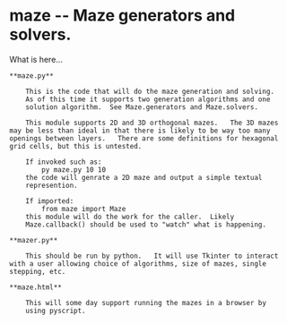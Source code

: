 # maze -- Maze generators and solvers.

What is here...

    **maze.py**

        This is the code that will do the maze generation and solving.
        As of this time it supports two generation algorithms and one
        solution algorithm.  See Maze.generators and Maze.solvers.

        This module supports 2D and 3D orthogonal mazes.   The 3D mazes may be less than ideal in that there is likely to be way too many openings between layers.   There are some definitions for hexagonal grid cells, but this is untested.

        If invoked such as:
            py maze.py 10 10
        the code will genrate a 2D maze and output a simple textual
        represention.

        If imported:
            from maze import Maze
        this module will do the work for the caller.  Likely
        Maze.callback() should be used to "watch" what is happening.

    **mazer.py**

        This should be run by python.   It will use Tkinter to interact with a user allowing choice of algorithms, size of mazes, single stepping, etc.

    **maze.html**

        This will some day support running the mazes in a browser by
        using pyscript.
